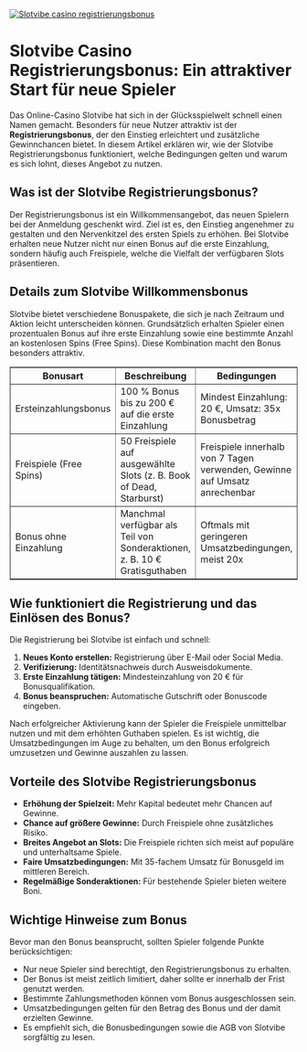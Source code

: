 [![Slotvibe casino registrierungsbonus](https://123-caf.pages.dev/gitsignup.png)](https://vrmoo.ru/Bt82HjjY)

<h1>Slotvibe Casino Registrierungsbonus: Ein attraktiver Start für neue Spieler</h1>  <p>Das Online-Casino Slotvibe hat sich in der Glücksspielwelt schnell einen Namen gemacht. Besonders für neue Nutzer attraktiv ist der <strong>Registrierungsbonus</strong>, der den Einstieg erleichtert und zusätzliche Gewinnchancen bietet. In diesem Artikel erklären wir, wie der Slotvibe Registrierungsbonus funktioniert, welche Bedingungen gelten und warum es sich lohnt, dieses Angebot zu nutzen.</p>  <h2>Was ist der Slotvibe Registrierungsbonus?</h2> <p>Der Registrierungsbonus ist ein Willkommensangebot, das neuen Spielern bei der Anmeldung geschenkt wird. Ziel ist es, den Einstieg angenehmer zu gestalten und den Nervenkitzel des ersten Spiels zu erhöhen. Bei Slotvibe erhalten neue Nutzer nicht nur einen Bonus auf die erste Einzahlung, sondern häufig auch Freispiele, welche die Vielfalt der verfügbaren Slots präsentieren.</p>  <h2>Details zum Slotvibe Willkommensbonus</h2> <p>Slotvibe bietet verschiedene Bonuspakete, die sich je nach Zeitraum und Aktion leicht unterscheiden können. Grundsätzlich erhalten Spieler einen prozentualen Bonus auf ihre erste Einzahlung sowie eine bestimmte Anzahl an kostenlosen Spins (Free Spins). Diese Kombination macht den Bonus besonders attraktiv.</p>  <table border="1" cellspacing="0" cellpadding="6">   <thead>     <tr>       <th>Bonusart</th>       <th>Beschreibung</th>       <th>Bedingungen</th>     </tr>   </thead>   <tbody>     <tr>       <td>Ersteinzahlungsbonus</td>       <td>100 % Bonus bis zu 200 € auf die erste Einzahlung</td>       <td>Mindest Einzahlung: 20 €, Umsatz: 35x Bonusbetrag</td>     </tr>     <tr>       <td>Freispiele (Free Spins)</td>       <td>50 Freispiele auf ausgewählte Slots (z. B. Book of Dead, Starburst)</td>       <td>Freispiele innerhalb von 7 Tagen verwenden, Gewinne auf Umsatz anrechenbar</td>     </tr>     <tr>       <td>Bonus ohne Einzahlung</td>       <td>Manchmal verfügbar als Teil von Sonderaktionen, z. B. 10 € Gratisguthaben</td>       <td>Oftmals mit geringeren Umsatzbedingungen, meist 20x</td>     </tr>   </tbody> </table>  <h2>Wie funktioniert die Registrierung und das Einlösen des Bonus?</h2> <p>Die Registrierung bei Slotvibe ist einfach und schnell:</p> <ol>   <li><strong>Neues Konto erstellen:</strong> Registrierung über E-Mail oder Social Media.</li>   <li><strong>Verifizierung:</strong> Identitätsnachweis durch Ausweisdokumente.</li>   <li><strong>Erste Einzahlung tätigen:</strong> Mindesteinzahlung von 20 € für Bonusqualifikation.</li>   <li><strong>Bonus beanspruchen:</strong> Automatische Gutschrift oder Bonuscode eingeben.</li> </ol>  <p>Nach erfolgreicher Aktivierung kann der Spieler die Freispiele unmittelbar nutzen und mit dem erhöhten Guthaben spielen. Es ist wichtig, die Umsatzbedingungen im Auge zu behalten, um den Bonus erfolgreich umzusetzen und Gewinne auszahlen zu lassen.</p>  <h2>Vorteile des Slotvibe Registrierungsbonus</h2> <ul>   <li><strong>Erhöhung der Spielzeit:</strong> Mehr Kapital bedeutet mehr Chancen auf Gewinne.</li>   <li><strong>Chance auf größere Gewinne:</strong> Durch Freispiele ohne zusätzliches Risiko.</li>   <li><strong>Breites Angebot an Slots:</strong> Die Freispiele richten sich meist auf populäre und unterhaltsame Spiele.</li>   <li><strong>Faire Umsatzbedingungen:</strong> Mit 35-fachem Umsatz für Bonusgeld im mittleren Bereich.</li>   <li><strong>Regelmäßige Sonderaktionen:</strong> Für bestehende Spieler bieten weitere Boni.</li> </ul>  <h2>Wichtige Hinweise zum Bonus</h2> <p>Bevor man den Bonus beansprucht, sollten Spieler folgende Punkte berücksichtigen:</p> <ul>   <li>Nur neue Spieler sind berechtigt, den Registrierungsbonus zu erhalten.</li>   <li>Der Bonus ist meist zeitlich limitiert, daher sollte er innerhalb der Frist genutzt werden.</li>   <li>Bestimmte Zahlungsmethoden können vom Bonus ausgeschlossen sein.</li>   <li>Umsatzbedingungen gelten für den Betrag des Bonus und der damit erzielten Gewinne.</li>   <li>Es empfiehlt sich, die Bonusbedingungen sowie die AGB von Slotvibe sorgfältig zu lesen.</li> </ul>